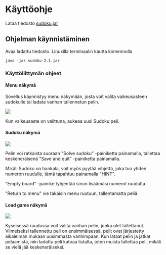 # Käyttöohje

Lataa tiedosto [sudoku.jar](https://github.com/sebazai/ot-harjoitustyo/releases/download/2.1/sudoku-2.1.jar)

## Ohjelman käynnistäminen

Avaa ladattu tiedosto. Linuxilla terminaalin kautta komennolla
```
java -jar sudoku-2.1.jar
```

### Käyttöliittymän ohjeet

#### Menu näkymä
Sovellus käynnistyy menu näkymään, josta voit valita vaikeusasteen sudokulle tai ladata vanhan tallennetun pelin.

<img src="https://github.com/sebazai/ot-harjoitustyo/tree/master/documentation/kuvat/menu.png" />

Kun vaikeusaste on valittuna, aukeaa uusi Sudoku peli.

#### Sudoku näkymä

<img src ="https://github.com/sebazai/ot-harjoitustyo/tree/master/documentation/kuvat/sudoku.png" />

Pelin voi ratkaista suoraan "Solve sudoku" -painiketta painamalla, tallettaa keskeneräisenä "Save and quit" -painiketta painamalla.

Mikäli Sudoku on hankala, voit myös pyytää vihjettä, joka tuo yhden numeron ruudulle, tämä tapahtuu painamalla "HINT".

"Empty board" -painike tyhjentää sinun lisäämäsi numerot ruudulta.

"Return to menu" vie takaisin menu ruutuun, tallentamatta peliä.

#### Load game näkymä

<img src="https://github.com/sebazai/ot-harjoitustyo/tree/master/documentation/kuvat/loadscreen.png" />

Kyseisessä ruudussa voit valita vanhan pelin, jonka olet tallettanut. Viimeiseksi tallennettu peli on ensimmäisessä, pelit ovat järjestetty aikaleiman mukaan uusimmasta vanhimpaan. Kun lataat pelin ja jatkat pelaamista, niin ladattu peli katoaa listalta, joten muista tallettaa peli, mikäli se vielä jää keskeneräiseksi.



